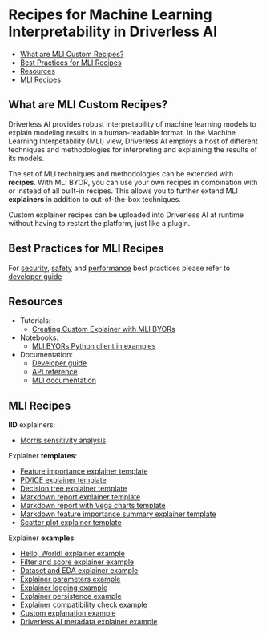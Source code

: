 # Recipes for Machine Learning Interpretability in Driverless AI

* [What are MLI Custom Recipes?](#what-are-mli-custom-recipes)
* [Best Practices for MLI Recipes](#best-practices-for-mli-recipes)
* [Resources](#resources)
* [MLI Recipes](#mli-recipes)

## What are MLI Custom Recipes?
Driverless AI provides robust interpretability of machine learning models to explain modeling results in a human-readable format. In the Machine Learning Interpetability (MLI) view, Driverless AI employs a host of different techniques and methodologies for interpreting and explaining the results of its models.

The set of MLI techniques and methodologies can be extended with **recipes**. With MLI BYOR, you can use your own recipes in combination with or instead of all built-in recipes. This allows you to further extend MLI **explainers** in addition to out-of-the-box techniques.

Custom explainer recipes can be uploaded into Driverless AI at runtime without having to restart the platform, just like a plugin.
## Best Practices for MLI Recipes
For [security](doc/MLI_BYORS_DEVELOPER_GUIDE.md#security), [safety](doc/MLI_BYORS_DEVELOPER_GUIDE.md#safety) and [performance](doc/MLI_BYORS_DEVELOPER_GUIDE.md#performance) best practices please refer to [developer guide](doc/MLI_BYORS_DEVELOPER_GUIDE.md)
## Resources
* Tutorials: 
    * [Creating Custom Explainer with MLI BYORs](doc/CREATING_CUSTOM_EXPLAINER_WITH_MLI_BYOR.md)
* Notebooks:
    * [MLI BYORs Python client in examples](notebooks/mli-byor.ipynb)
* Documentation:
	* [Developer guide](doc/MLI_BYORS_DEVELOPER_GUIDE.md)
    * [API reference](doc/api)
    * [MLI documentation](https://docs.h2o.ai/driverless-ai/latest-stable/docs/userguide/interpreting.html)
    
## MLI Recipes
**IID** explainers:

* [Morris sensitivity analysis](explainers/morris_sensitivity_explainer.py)

<!--
**Time series** explainers:

* .
-->

Explainer **templates**:

* [Feature importance explainer template](explainers/templates/template_featimp_explainer.py)
* [PD/ICE explainer template](explainers/templates/template_pd_explainer.py)
* [Decision tree explainer template](explainers/templates/template_dt_explainer.py)
* [Markdown report explainer template](explainers/templates/template_md_explainer.py)
* [Markdown report with Vega charts template](explainers/templates/template_md_vega_explainer.py)
* [Markdown feature importance summary explainer template](explainers/templates/template_md_featimp_summary_explainer.py)
* [Scatter plot explainer template](explainers/templates/template_scatter_plot_explainer.py)

Explainer **examples**:

* [Hello, World! explainer example](explainers/examples/example_hello_world_explainer.py)
* [Filter and score explainer example](explainers/examples/example_score_explainer.py)
* [Dataset and EDA explainer example](explainers/examples/example_eda_explainer.py)
* [Explainer parameters example](explainers/examples/example_params_explainer.py)
* [Explainer logging example](explainers/examples/example_logging_explainer.py)
* [Explainer persistence example](explainers/examples/example_persistence_explainer.py)
* [Explainer compatibility check example](explainers/examples/example_compatibility_check_explainer.py)
* [Custom explanation example](explainers/examples/example_custom_explanation_explainer.py)
* [Driverless AI metadata explainer example](explainers/examples/example_dai_metadata_explainer.py)

